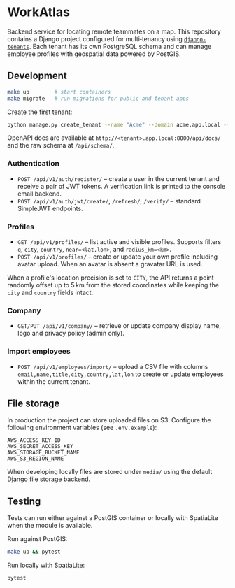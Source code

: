 # WorkAtlas

Backend service for locating remote teammates on a map. This repository
contains a Django project configured for multi‑tenancy using
[`django-tenants`](https://django-tenants.readthedocs.io/). Each tenant has
its own PostgreSQL schema and can manage employee profiles with geospatial
data powered by PostGIS.

## Development

```bash
make up        # start containers
make migrate   # run migrations for public and tenant apps
```

Create the first tenant:

```bash
python manage.py create_tenant --name "Acme" --domain acme.app.local --schema acme
```

OpenAPI docs are available at `http://<tenant>.app.local:8000/api/docs/` and
the raw schema at `/api/schema/`.

### Authentication

- `POST /api/v1/auth/register/` – create a user in the current tenant and
  receive a pair of JWT tokens. A verification link is printed to the console
  email backend.
- `POST /api/v1/auth/jwt/create/`, `/refresh/`, `/verify/` – standard
  SimpleJWT endpoints.

### Profiles

- `GET /api/v1/profiles/` – list active and visible profiles. Supports filters
  `q`, `city`, `country`, `near=<lat,lon>`, and `radius_km=<km>`.
- `POST /api/v1/profiles/` – create or update your own profile including avatar
  upload. When an avatar is absent a gravatar URL is used.

When a profile's location precision is set to `CITY`, the API returns a point
randomly offset up to 5 km from the stored coordinates while keeping the `city`
and `country` fields intact.

### Company

- `GET/PUT /api/v1/company/` – retrieve or update company display name, logo and
  privacy policy (admin only).

### Import employees

- `POST /api/v1/employees/import/` – upload a CSV file with columns
  `email,name,title,city,country,lat,lon` to create or update employees within
  the current tenant.

## File storage

In production the project can store uploaded files on S3. Configure the
following environment variables (see `.env.example`):

```
AWS_ACCESS_KEY_ID
AWS_SECRET_ACCESS_KEY
AWS_STORAGE_BUCKET_NAME
AWS_S3_REGION_NAME
```

When developing locally files are stored under `media/` using the default
Django file storage backend.

## Testing

Tests can run either against a PostGIS container or locally with SpatiaLite
when the module is available.

Run against PostGIS:

```bash
make up && pytest
```

Run locally with SpatiaLite:

```bash
pytest
```


